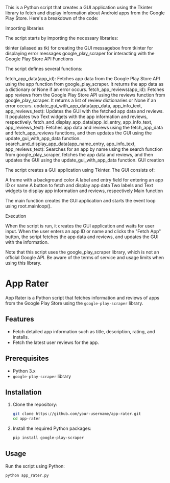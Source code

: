 
This is a Python script that creates a GUI application using the Tkinter library to fetch and display information about Android apps from the Google Play Store. Here's a breakdown of the code:

Importing libraries

The script starts by importing the necessary libraries:

tkinter (aliased as tk) for creating the GUI
messagebox from tkinter for displaying error messages
google_play_scraper for interacting with the Google Play Store API
Functions

The script defines several functions:

fetch_app_data(app_id): Fetches app data from the Google Play Store API using the app function from google_play_scraper. It returns the app data as a dictionary or None if an error occurs.
fetch_app_reviews(app_id): Fetches app reviews from the Google Play Store API using the reviews function from google_play_scraper. It returns a list of review dictionaries or None if an error occurs.
update_gui_with_app_data(app_data, app_info_text, app_reviews_text): Updates the GUI with the fetched app data and reviews. It populates two Text widgets with the app information and reviews, respectively.
fetch_and_display_app_data(app_id_entry, app_info_text, app_reviews_text): Fetches app data and reviews using the fetch_app_data and fetch_app_reviews functions, and then updates the GUI using the update_gui_with_app_data function.
search_and_display_app_data(app_name_entry, app_info_text, app_reviews_text): Searches for an app by name using the search function from google_play_scraper, fetches the app data and reviews, and then updates the GUI using the update_gui_with_app_data function.
GUI creation

The script creates a GUI application using Tkinter. The GUI consists of:

A frame with a background color
A label and entry field for entering an app ID or name
A button to fetch and display app data
Two labels and Text widgets to display app information and reviews, respectively
Main function

The main function creates the GUI application and starts the event loop using root.mainloop().

Execution

When the script is run, it creates the GUI application and waits for user input. When the user enters an app ID or name and clicks the "Fetch App" button, the script fetches the app data and reviews, and updates the GUI with the information.

Note that this script uses the google_play_scraper library, which is not an official Google API. Be aware of the terms of service and usage limits when using this library.

# App Rater

App Rater is a Python script that fetches information and reviews of apps from the Google Play Store using the `google-play-scraper` library.

## Features
- Fetch detailed app information such as title, description, rating, and installs.
- Fetch the latest user reviews for the app.

## Prerequisites

- Python 3.x
- `google-play-scraper` library

## Installation

1. Clone the repository:

    ```sh
    git clone https://github.com/your-username/app-rater.git
    cd app-rater
    ```

2. Install the required Python packages:

    ```sh
    pip install google-play-scraper
    ```

## Usage

Run the script using Python:

```sh
python app_rater.py
